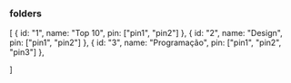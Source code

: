 ### folders

[
    {
    id: "1",
    name: "Top 10",
    pin: ["pin1", "pin2"]
    },
    {
    id: "2",
    name: "Design",
    pin: ["pin1", "pin2"]
    },
    {
    id: "3",
    name: "Programação",
    pin: ["pin1", "pin2", "pin3"]
    },

]